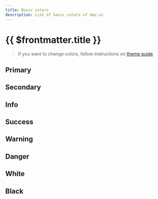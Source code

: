 ```yaml
---
title: Basic colors
description: List of basic colors of maz-ui
---
```


# {{ $frontmatter.title }}

> If you want to change colors, follow instructions on [theme guide](./theme.md)

## Primary

<ColorContainer color="primary" hex="#1e90ff" />

## Secondary

<ColorContainer color="secondary" hex="#1cd1a1" />

## Info

<ColorContainer color="info" hex="#17a2b8" />

## Success

<ColorContainer color="success" hex="#9acd32" />

## Warning

<ColorContainer color="warning" hex="#fcb731" />

## Danger

<ColorContainer color="danger" hex="#ff6d6a" />

## White

<ColorContainer color="white" hex="#fff" />

## Black

<ColorContainer color="black" hex="#000" />
